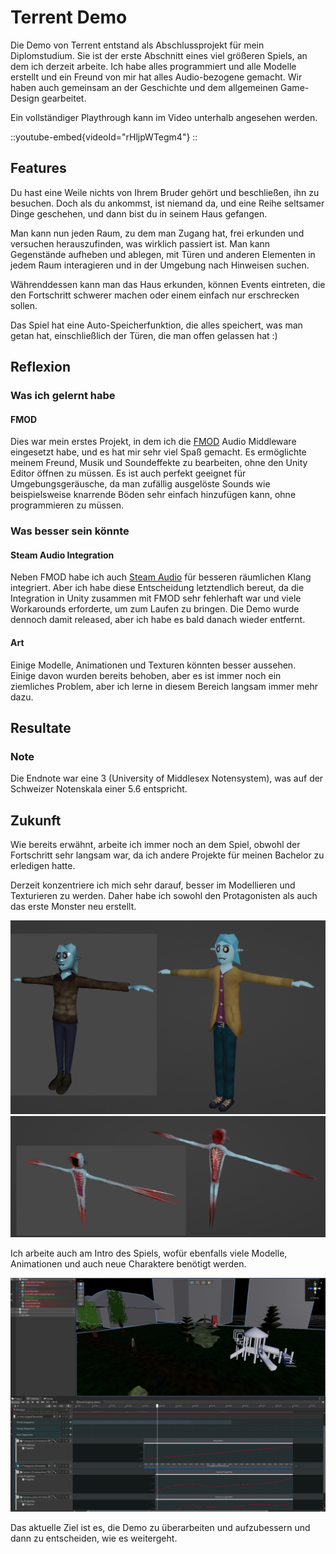# Terrent Demo
Die Demo von Terrent entstand als Abschlussprojekt für mein Diplomstudium. 
Sie ist der erste Abschnitt eines viel größeren Spiels, an dem ich derzeit arbeite. 
Ich habe alles programmiert und alle Modelle erstellt und ein Freund von mir hat alles Audio-bezogene gemacht.
Wir haben auch gemeinsam an der Geschichte und dem allgemeinen Game-Design gearbeitet.

Ein vollständiger Playthrough kann im Video unterhalb angesehen werden.

::youtube-embed{videoId="rHljpWTegm4"}
::

## Features
Du hast eine Weile nichts von Ihrem Bruder gehört und beschließen, ihn zu besuchen. 
Doch als du ankommst, ist niemand da, und eine Reihe seltsamer Dinge geschehen, und dann bist du in seinem Haus gefangen.

Man kann nun jeden Raum, zu dem man Zugang hat, frei erkunden und versuchen herauszufinden, was wirklich passiert ist.
Man kann Gegenstände aufheben und ablegen, mit Türen und anderen Elementen in jedem Raum interagieren und in der Umgebung nach Hinweisen suchen.

Währenddessen kann man das Haus erkunden, können Events eintreten, die den Fortschritt schwerer machen oder einem einfach nur erschrecken sollen.

Das Spiel hat eine Auto-Speicherfunktion, die alles speichert, was man getan hat, einschließlich der Türen, die man offen gelassen hat :)

## Reflexion

### Was ich gelernt habe

#### FMOD
Dies war mein erstes Projekt, in dem ich die [FMOD](https://www.fmod.com) Audio Middleware eingesetzt habe, und es hat mir sehr viel Spaß gemacht. 
Es ermöglichte meinem Freund, Musik und Soundeffekte zu bearbeiten, ohne den Unity Editor öffnen zu müssen.
Es ist auch perfekt geeignet für Umgebungsgeräusche, da man zufällig ausgelöste Sounds wie beispielsweise knarrende Böden sehr einfach hinzufügen kann, ohne programmieren zu müssen.


### Was besser sein könnte

#### Steam Audio Integration
Neben FMOD habe ich auch [Steam Audio](https://valvesoftware.github.io/steam-audio/) für besseren räumlichen Klang integriert.
Aber ich habe diese Entscheidung letztendlich bereut, da die Integration in Unity zusammen mit FMOD sehr fehlerhaft war und viele Workarounds erforderte, um zum Laufen zu bringen.
Die Demo wurde dennoch damit released, aber ich habe es bald danach wieder entfernt.


#### Art
Einige Modelle, Animationen und Texturen könnten besser aussehen.  
Einige davon wurden bereits behoben, aber es ist immer noch ein ziemliches Problem, aber ich lerne in diesem Bereich langsam immer mehr dazu.

## Resultate

### Note
Die Endnote war eine 3 (University of Middlesex Notensystem), was auf der Schweizer Notenskala einer 5.6 entspricht.

## Zukunft
Wie bereits erwähnt, arbeite ich immer noch an dem Spiel, obwohl der Fortschritt sehr langsam war, da ich andere Projekte für meinen Bachelor zu erledigen hatte.

Derzeit konzentriere ich mich sehr darauf, besser im Modellieren und Texturieren zu werden.
Daher habe ich sowohl den Protagonisten als auch das erste Monster neu erstellt.

![protagonist old vs new](../media/protagonist.png)
![monster old vs new](../media/the-missing.png)

Ich arbeite auch am Intro des Spiels, wofür ebenfalls viele Modelle, Animationen und auch neue Charaktere benötigt werden.

![intro wip](../media/intro-wip.png)

Das aktuelle Ziel ist es, die Demo zu überarbeiten und aufzubessern und dann zu entscheiden, wie es weitergeht.

